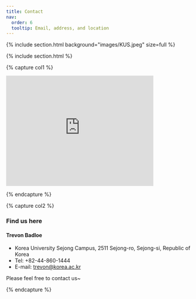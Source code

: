 ```yaml
---
title: Contact
nav:
  order: 6
  tooltip: Email, address, and location
---
```


{% 
include section.html 
background="images/KUS.jpeg"
size=full
%}


{% include section.html %}

{% capture col1 %}

<div class="google-maps">
<iframe src="https://www.google.com/maps/embed?pb=!1m18!1m12!1m3!1d1142.8376185475045!2d127.28316851961112!3d36.609618489047485!2m3!1f0!2f0!3f0!3m2!1i1024!2i768!4f13.1!3m3!1m2!1s0x357ad3cd1583e639%3A0xcf1204333d744171!2sKorea%20University%20Sejong%20Campus%20Accelerator%20ICT%20Convergence%20Hall!5e0!3m2!1sen!2skr!4v1724466522320!5m2!1sen!2skr" width="400" height="300" style="border:0;" allowfullscreen="" loading="lazy" referrerpolicy="no-referrer-when-downgrade"></iframe>
</div>

{% endcapture %}

{% capture col2 %}

### Find us here

#### Trevon Badloe

- Korea University Sejong Campus, 2511 Sejong-ro, Sejong-si, Republic of Korea
- Tel: +82-44-860-1444
- E-mail: [trevon\@korea.ac.kr](mailto:trevon@korea.ac.kr)

Please feel free to contact us~

{% endcapture %}
